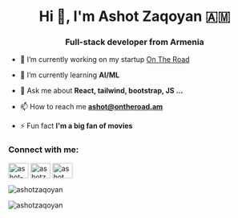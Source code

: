 <h1 align="center">Hi 👋, I'm Ashot Zaqoyan 🇦🇲</h1>
<h3 align="center">Full-stack developer from Armenia</h3>

- 🔭 I’m currently working on my startup [On The Road](http://ontheroad.am/)

- 🌱 I’m currently learning **AI/ML**

- 💬 Ask me about **React, tailwind, bootstrap, JS ...**

- 📫 How to reach me **ashot@ontheroad.am**

- ⚡ Fun fact **I'm a big fan of movies**

<h3 align="left">Connect with me:</h3>
<p align="left">
<a href="https://linkedin.com/in/ashot-zaqoyan-94a66b206" target="blank"><img align="center" src="https://raw.githubusercontent.com/rahuldkjain/github-profile-readme-generator/master/src/images/icons/Social/linked-in-alt.svg" alt="ashot-zaqoyan-94a66b206" height="30" width="40" /></a>
<a href="https://fb.com/ashotza" target="blank"><img align="center" src="https://raw.githubusercontent.com/rahuldkjain/github-profile-readme-generator/master/src/images/icons/Social/facebook.svg" alt="ashotza" height="30" width="40" /></a>
<a href="https://instagram.com/ashot__za" target="blank"><img align="center" src="https://raw.githubusercontent.com/rahuldkjain/github-profile-readme-generator/master/src/images/icons/Social/instagram.svg" alt="ashot__za" height="30" width="40" /></a>
</p>



<p><img align="center" src="https://github-readme-stats.vercel.app/api/top-langs?username=ashotzaqoyan&show_icons=true&locale=en&layout=compact" alt="ashotzaqoyan" /></p>

<p><img align="center" src="https://github-readme-streak-stats.herokuapp.com/?user=ashotzaqoyan&" alt="ashotzaqoyan" /></p>
